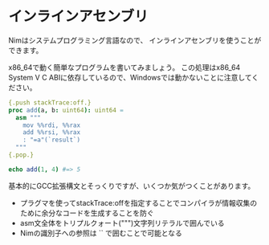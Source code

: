 # インラインアセンブリ

Nimはシステムプログラミング言語なので、 インラインアセンブリを使うことができます。

x86_64で動く簡単なプログラムを書いてみましょう。
この処理はx86_64 System V C ABIに依存しているので、Windowsでは動かないことに注意してください。

```nim
{.push stackTrace:off.}
proc add(a, b: uint64): uint64 =
  asm """
    mov %%rdi, %%rax
    add %%rsi, %%rax
    : "=a"(`result`)
  """
{.pop.}

echo add(1, 4) #=> 5
```

基本的にGCC拡張構文とそっくりですが、いくつか気がつくことがあります。

* プラグマを使ってstackTrace:offを指定することでコンパイラが情報収集のために余分なコードを生成することを防ぐ
* asm文全体をトリプルクォート(""")文字列リテラルで囲んでいる
* Nimの識別子への参照は `` で囲むことで可能となる
